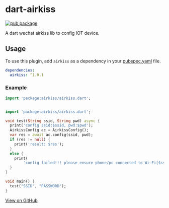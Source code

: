 # dart-airkiss

[![pub package](https://img.shields.io/pub/v/airkiss.svg)](https://pub.dev/packages/airkiss)

A dart wechat airkiss lib to config IOT device.

## Usage
To use this plugin, add `airkiss` as a dependency in your [pubspec.yaml](https://flutter.io/platform-plugins/) file.
```yaml
dependencies:
  airkiss: ^1.0.1
```


### Example

``` dart
import 'package:airkiss/airkiss.dart';


import 'package:airkiss/airkiss.dart';

void test(String ssid, String pwd) async {
  print('config ssid:$ssid, pwd:$pwd');
  AirkissConfig ac = AirkissConfig();
  var res = await ac.config(ssid, pwd);
  if (res != null) {
    print('result: $res');
  }
  else {
    print(
        'config failed!!! please ensure phone/pc connected to Wi—Fi[$ssid] with 2.4GHz Channel(NOT 5GHz Channel)');
  }
}

void main() {
  test("SSID", "PASSWORD");
}
```


[View on GitHub](https://github.com/sintrb/dart-airkiss/)
